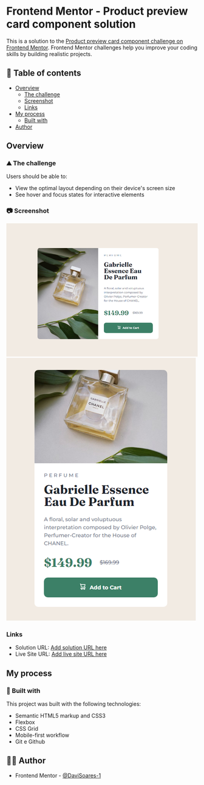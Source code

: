 # Frontend Mentor - Product preview card component solution

This is a solution to the [Product preview card component challenge on Frontend Mentor](https://www.frontendmentor.io/challenges/product-preview-card-component-GO7UmttRfa). Frontend Mentor challenges help you improve your coding skills by building realistic projects.

## 📑 Table of contents

- [Overview](#overview)
  - [The challenge](#the-challenge)
  - [Screenshot](#screenshot)
  - [Links](#links)
- [My process](#my-process)
  - [Built with](#built-with)
- [Author](#author)

## Overview

### ⛰️ The challenge

Users should be able to:

- View the optimal layout depending on their device's screen size
- See hover and focus states for interactive elements

### 📷 Screenshot

![](screenshot.png)
![](screenshot2.png)

### Links

- Solution URL: [Add solution URL here](https://your-solution-url.com)
- Live Site URL: [Add live site URL here](https://perfume-component.netlify.app)

## My process

### 🚀 Built with

This project was built with the following technologies:

- Semantic HTML5 markup and CSS3
- Flexbox
- CSS Grid
- Mobile-first workflow
- Git e Github

## 👨‍💻 Author

- Frontend Mentor - [@DaviSoares-1](https://www.frontendmentor.io/profile/DaviSoares-1)
